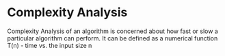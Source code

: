 # Complexity Analysis

Complexity Analysis of an algorithm is concerned about how fast or slow a particular algorithm can perform. It can be defined as a numerical function T(n) - time vs. the input size n
